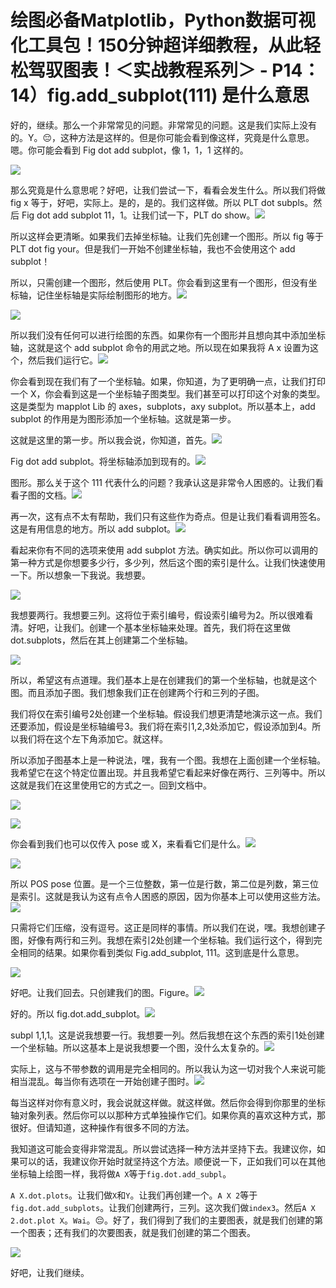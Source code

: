 # 绘图必备Matplotlib，Python数据可视化工具包！150分钟超详细教程，从此轻松驾驭图表！＜实战教程系列＞ - P14：14）fig.add_subplot(111) 是什么意思 

好的，继续。那么一个非常常见的问题。非常常见的问题。这是我们实际上没有的。Y。😔，这种方法是这样的。但是你可能会看到像这样，究竟是什么意思。嗯。你可能会看到 Fig dot add subplot，像 1，1，1 这样的。

![](img/5f2ab3c17c0f8a480827c5087baec5a2_1.png)

那么究竟是什么意思呢？好吧，让我们尝试一下，看看会发生什么。所以我们将做 fig x 等于，好吧，实际上。是的，是的。我们这样做。所以 PLT dot subpls。然后 Fig dot add subplot 11，1。让我们试一下，PLT do show。![](img/5f2ab3c17c0f8a480827c5087baec5a2_3.png)

所以这样会更清晰。如果我们去掉坐标轴。让我们先创建一个图形。所以 fig 等于 PLT dot fig your。但是我们一开始不创建坐标轴，我也不会使用这个 add subplot！[](img/5f2ab3c17c0f8a480827c5087baec5a2_5.png)

所以，只需创建一个图形，然后使用 PLT。你会看到这里有一个图形，但没有坐标轴，记住坐标轴是实际绘制图形的地方。![](img/5f2ab3c17c0f8a480827c5087baec5a2_7.png)

![](img/5f2ab3c17c0f8a480827c5087baec5a2_8.png)

所以我们没有任何可以进行绘图的东西。如果你有一个图形并且想向其中添加坐标轴，这就是这个 add subplot 命令的用武之地。所以现在如果我将 A x 设置为这个，然后我们运行它。![](img/5f2ab3c17c0f8a480827c5087baec5a2_10.png)

你会看到现在我们有了一个坐标轴。如果，你知道，为了更明确一点，让我们打印一个 X，你会看到这是一个坐标轴子图类型。我们甚至可以打印这个对象的类型。这是类型为 mapplot Lib 的 axes，subplots，axy subplot。所以基本上，add subplot 的作用是为图形添加一个坐标轴。这就是第一步。

这就是这里的第一步。所以我会说，你知道，首先。![](img/5f2ab3c17c0f8a480827c5087baec5a2_12.png)

Fig dot add subplot。将坐标轴添加到现有的。![](img/5f2ab3c17c0f8a480827c5087baec5a2_14.png)

图形。那么关于这个 111 代表什么的问题？我承认这是非常令人困惑的。让我们看看子图的文档。![](img/5f2ab3c17c0f8a480827c5087baec5a2_16.png)

再一次，这有点不太有帮助，我们只有这些作为奇点。但是让我们看看调用签名。这是有用信息的地方。所以 add subplot。![](img/5f2ab3c17c0f8a480827c5087baec5a2_18.png)

看起来你有不同的选项来使用 add subplot 方法。确实如此。所以你可以调用的第一种方式是你想要多少行，多少列，然后这个图的索引是什么。让我们快速使用一下。所以想象一下我说。我想要。

![](img/5f2ab3c17c0f8a480827c5087baec5a2_20.png)

我想要两行。我想要三列。这将位于索引编号，假设索引编号为2。所以很难看清。好吧，让我们。创建一个基本坐标轴来处理。首先，我们将在这里做 dot.subplots，然后在其上创建第二个坐标轴。

![](img/5f2ab3c17c0f8a480827c5087baec5a2_22.png)

所以，希望这有点道理。我们基本上是在创建我们的第一个坐标轴，也就是这个图。而且添加子图。我们想象我们正在创建两个行和三列的子图。

我们将仅在索引编号2处创建一个坐标轴。假设我们想更清楚地演示这一点。我们还要添加，假设是坐标轴编号3。我们将在索引1,2,3处添加它，假设添加到4。所以我们将在这个左下角添加它。就这样。

所以添加子图基本上是一种说法，嘿，我有一个图。我想在上面创建一个坐标轴。我希望它在这个特定位置出现。并且我希望它看起来好像在两行、三列等中。所以这就是我们在这里使用它的方式之一。回到文档中。

![](img/5f2ab3c17c0f8a480827c5087baec5a2_24.png)

![](img/5f2ab3c17c0f8a480827c5087baec5a2_25.png)

你会看到我们也可以仅传入 pose 或 X，来看看它们是什么。![](img/5f2ab3c17c0f8a480827c5087baec5a2_27.png)

![](img/5f2ab3c17c0f8a480827c5087baec5a2_28.png)

所以 POS pose 位置。是一个三位整数，第一位是行数，第二位是列数，第三位是索引。这就是我认为这有点令人困惑的原因，因为你基本上可以使用这些方法。![](img/5f2ab3c17c0f8a480827c5087baec5a2_30.png)

只需将它们压缩，没有逗号。这正是同样的事情。所以我们在说，嘿。我想创建子图，好像有两行和三列。我想在索引2处创建一个坐标轴。我们运行这个，得到完全相同的结果。如果你看到类似 Fig.add_subplot, 111。这到底是什么意思。

![](img/5f2ab3c17c0f8a480827c5087baec5a2_32.png)

好吧。让我们回去。只创建我们的图。Figure。![](img/5f2ab3c17c0f8a480827c5087baec5a2_34.png)

好的。所以 fig.dot.add_subplot。![](img/5f2ab3c17c0f8a480827c5087baec5a2_36.png)

subpl 1,1,1。这是说我想要一行。我想要一列。然后我想在这个东西的索引1处创建一个坐标轴。所以这基本上是说我想要一个图，没什么太复杂的。![](img/5f2ab3c17c0f8a480827c5087baec5a2_38.png)

实际上，这与不带参数的调用是完全相同的。所以我认为这一切对我个人来说可能相当混乱。每当你有选项在一开始创建子图时。![](img/5f2ab3c17c0f8a480827c5087baec5a2_40.png)

每当这样对你有意义时，我会说就这样做。就这样做。然后你会得到你那里的坐标轴对象列表。然后你可以以那种方式单独操作它们。如果你真的喜欢这种方式，那很好。但请知道，这种操作有很多不同的方法。

我知道这可能会变得非常混乱。所以尝试选择一种方法并坚持下去。我建议你，如果可以的话，我建议你开始时就坚持这个方法。顺便说一下，正如我们可以在其他坐标轴上绘图一样，我将做`A X`等于`fig.dot.add_subpl`。

`A X.dot.plots`。让我们做`X`和`Y`。让我们再创建一个。`A X 2`等于`fig.dot.add_subplots`。让我们创建两行，三列。这次我们做`index3`。然后`A X 2.dot.plot X`。`Wai`。😔。好了，我们得到了我们的主要图表，就是我们创建的第一个图表；还有我们的次要图表，就是我们创建的第二个图表。

![](img/5f2ab3c17c0f8a480827c5087baec5a2_42.png)

好吧，让我们继续。
